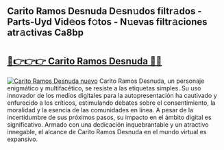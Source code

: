 ## Carito Ramos Desnuda D𝚎sn𝚞dos filtr𝚊dos - Parts-Uyd Vid𝚎os f𝚘tos - N𝚞evas filtr𝚊ciones atr𝚊ctivas Ca8bp

# <h2><a href="http://mb0o213.tromn.icu/?c=Carito+Ramos+Desnuda">🔗👉👉👉 Carito Ramos Desnuda 🔗🔗</a></h2>

[![Carito Ramos Desnuda nuevo](https://i.imgur.com/pEAQMta.gif)](http://mb0o213.tromn.icu/?c=Carito+Ramos+Desnuda)
Carito Ramos Desnuda, un personaje enigmático y multifacético, se resiste a las etiquetas simples. Su uso innovador de los medios digitales para la autopresentación ha cautivado y enfurecido a los críticos, estimulando debates sobre el consentimiento, la moralidad y la esencia de las comunidades en línea. A pesar de la incertidumbre de sus próximos pasos, su impacto en el ámbito digital es significativo. Armado con una dedicación inquebrantable y un atractivo innegable, el alcance de Carito Ramos Desnuda en el mundo virtual es expansivo.
